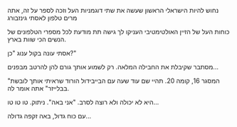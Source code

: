 נחוש להיות הישראלי הראשון שעשה את שתי דוגמניות העל וזכה לספר על זה, אתה מרים טלפון לאסתי גינזבורג

כוחות העל של הזיין האולטימטיבי העניקו לך גישה תת מודעת לכל מספרי הטלפונים של הנשים הכי שוות בארץ.

אסתי עונה בקול ענוג "כן?"

מסתבר שקיבלת את החבילה המלאה. רק לשמוע אותך גורם להן להרטב מבפנים...

"המסגר 16, קומה 20. תהיי שם עוד שעה עם הבייבידול הורוד שראיתי אותך לובשת בבלייזר" אתה אומר לה.

היא לא יכולה ולא רוצה לסרב. "אני באה". ניתוק. טו טו טו...

עם כוח גדול, באה זקפה גדולה...